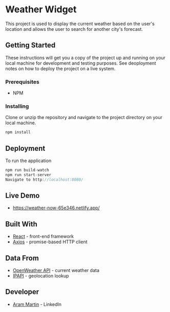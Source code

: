 # Weather Widget

This project is used to display the current weather based on the user's location and allows the user to search for another city's forecast.

## Getting Started

These instructions will get you a copy of the project up and running on your local machine for development and testing purposes. See deoployment notes on how to deploy the project on a live system.

### Prerequisites

- NPM

### Installing

Clone or unzip the repository and navigate to the project directory on your local machine.

```JavaScript
npm install
```

## Deployment

To run the application

```JavaScript
npm run build-watch
npm run start-server
Navigate to http://localhost:8080/
```

## Live Demo
* https://weather-now-65e346.netlify.app/

## Built With
* [React](https://reactjs.org/) - front-end framework 
* [Axios](https://axios-http.com/docs/intro) - promise-based HTTP client


## Data From
* [OpenWeather API](https://openweathermap.org/api) - current weather data
* [IPAPI](https://ipapi.co/api/) - geolocation lookup

## Developer
* [Aram Martin](https://www.linkedin.com/in/aram-martin/) - LinkedIn